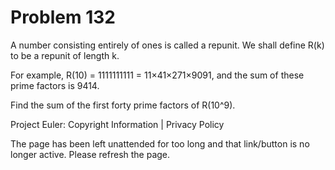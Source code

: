 #   Problem 132

   A number consisting entirely of ones is called a repunit. We shall define
   R(k) to be a repunit of length k.

   For example, R(10) = 1111111111 = 11×41×271×9091, and the sum of these
   prime factors is 9414.

   Find the sum of the first forty prime factors of R(10^9).

   Project Euler: Copyright Information | Privacy Policy

   The page has been left unattended for too long and that link/button is no
   longer active. Please refresh the page.
